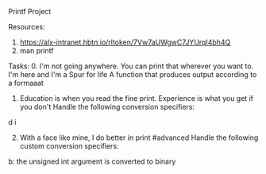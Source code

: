 Printf Project

Resources:
1. https://alx-intranet.hbtn.io/rltoken/7Vw7aUWgwC7JYUrqI4bh4Q
2. man printf

Tasks:
0. I'm not going anywhere. You can print that wherever you want to. I'm here and I'm a Spur for life
A function that produces output according to a formaaat

1. Education is when you read the fine print. Experience is what you get if you don't
Handle the following conversion specifiers:

d
i

2. With a face like mine, I do better in print
#advanced
Handle the following custom conversion specifiers:

b: the unsigned int argument is converted to binary
